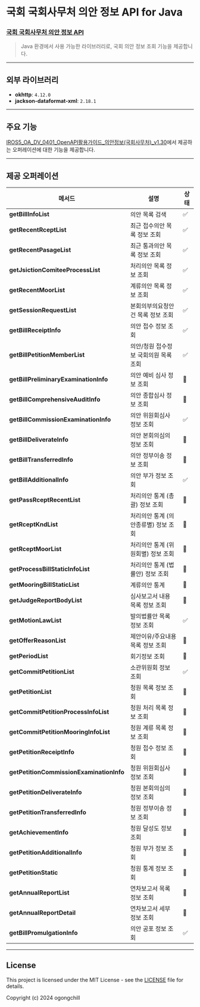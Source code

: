 # 국회 국회사무처 의안 정보 API for Java

### [국회 국회사무처 의안 정보 API](https://www.data.go.kr/data/3037286/openapi.do) ###
> Java 환경에서 사용 가능한 라이브러리로, 국회 의안 정보 조회 기능을 제공합니다.

---

## 외부 라이브러리 ##
- **okhttp**: `4.12.0`
- **jackson-dataformat-xml**: `2.18.1`

---

## 주요 기능 ##
[IROS5_OA_DV_0401_OpenAPI활용가이드_의안정보(국회사무처)_v1.30](https://www.data.go.kr/data/3037286/openapi.do)에서 제공하는 오퍼레이션에 대한 기능을 제공합니다.

---

## 제공 오퍼레이션 ##

| 메서드 | 설명 | 상태 |
| --- | --- |----|
| **getBillInfoList** | 의안 목록 검색 | ✅  |
| **getRecentRceptList** | 최근 접수의안 목록 정보 조회 | ✅  |
| **getRecentPasageList** | 최근 통과의안 목록 정보 조회 | ✅  |
| **getJsictionComiteeProcessList** | 처리의안 목록 정보 조회 | ✅  |
| **getRecentMoorList** | 계류의안 목록 정보 조회 | ✅  |
| **getSessionRequestList** | 본회의부의요청안건 목록 정보 조회 | ✅  |
| **getBillReceiptInfo** | 의안 접수 정보 조회 | ✅  |
| **getBillPetitionMemberList** | 의안/청원 접수정보 국회의원 목록 조회 | ✅  |
| **getBillPreliminaryExaminationInfo** | 의안 예비 심사 정보 조회 | 🔲 |
| **getBillComprehensiveAuditInfo** | 의안 종합심사 정보 조회 | 🔲 |
| **getBillCommissionExaminationInfo** | 의안 위원회심사 정보 조회 | ✅ |
| **getBillDeliverateInfo** | 의안 본회의심의 정보 조회 | 🔲 |
| **getBillTransferredInfo** | 의안 정부이송 정보 조회 | 🔲 |
| **getBillAdditionalInfo** | 의안 부가 정보 조회 | ✅ |
| **getPassRceptRecentList** | 처리의안 통계 (총괄) 정보 조회 | 🔲 |
| **getRceptKndList** | 처리의안 통계 (의안종류별) 정보 조회 | 🔲 |
| **getRceptMoorList** | 처리의안 통계 (위원회별) 정보 조회 | 🔲 |
| **getProcessBillStaticInfoList** | 처리의안 통계 (법률안) 정보 조회 | 🔲 |
| **getMooringBillStaticList** | 계류의안 통계 | 🔲 |
| **getJudgeReportBodyList** | 심사보고서 내용 목록 정보 조회 | 🔲 |
| **getMotionLawList** | 발의법률안 목록 정보 조회 | ✅ |
| **getOfferReasonList** | 제안이유/주요내용 목록 정보 조회 | 🔲 |
| **getPeriodList** | 회기정보 조회 | 🔲 |
| **getCommitPetitionList** | 소관위원회 정보 조회 | ✅ |
| **getPetitionList** | 청원 목록 정보 조회 | 🔲 |
| **getCommitPetitionProcessInfoList** | 청원 처리 목록 정보 조회 | 🔲 |
| **getCommitPetitionMooringInfoList** | 청원 계류 목록 정보 조회 | 🔲 |
| **getPetitionReceiptInfo** | 청원 접수 정보 조회 | 🔲 |
| **getPetitionCommissionExaminationInfo** | 청원 위원회심사 정보 조회 | 🔲 |
| **getPetitionDeliverateInfo** | 청원 본회의심의 정보 조회 | 🔲 |
| **getPetitionTransferredInfo** | 청원 정부이송 정보 조회 | 🔲 |
| **getAchievementInfo** | 청원 달성도 정보 조회 | 🔲 |
| **getPetitionAdditionalInfo** | 청원 부가 정보 조회 | 🔲 |
| **getPetitionStatic** | 청원 통계 정보 조회 | 🔲 |
| **getAnnualReportList** | 연차보고서 목록 정보 조회 | 🔲 |
| **getAnnualReportDetail** | 연차보고서 세부 정보 조회 | 🔲 |
| **getBillPromulgationInfo** | 의안 공포 정보 조회 | ✅ |

---

## License

This project is licensed under the MIT License - see the [LICENSE](./LICENSE) file for details.

Copyright (c) 2024 ogongchill

